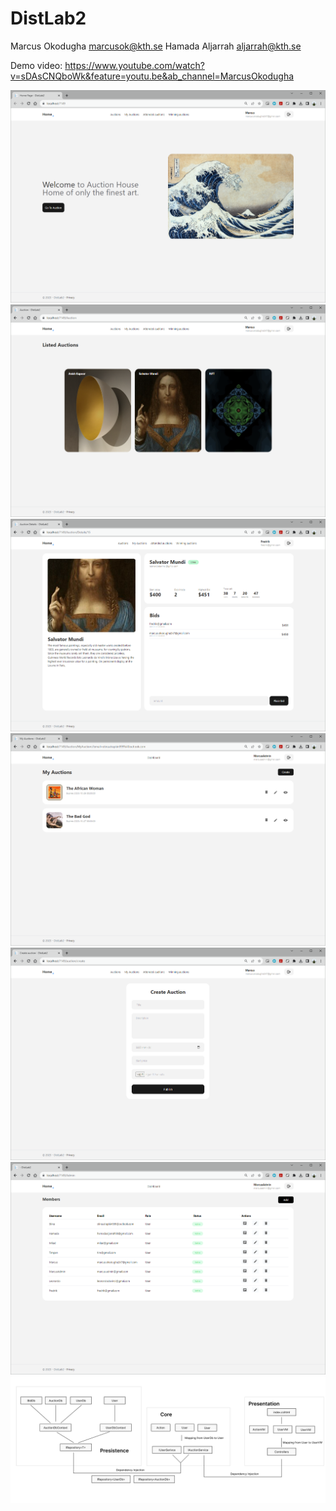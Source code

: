 # DistLab2
Marcus Okodugha marcusok@kth.se
Hamada Aljarrah aljarrah@kth.se

Demo video: https://www.youtube.com/watch?v=sDAsCNQboWk&feature=youtu.be&ab_channel=MarcusOkodugha

![Screenshot 1](Screenshots/home.png)
![Screenshot 2](Screenshots/auctions.png)
![Screenshot 3](Screenshots/Details.png)
![Screenshot 4](Screenshots/myAuctions.png)
![Screenshot 5](Screenshots/create.png)
![Screenshot 6](Screenshots/dashborad.png)
![Screenshot 7](Screenshots/Diagram.png)

